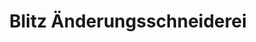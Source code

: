 ---
title: "Blitz Änderungsschneiderei"
url: /meine/blitz-aenderungsschneiderei/
shop: Wäscherei
---